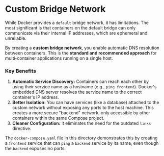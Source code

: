 # Custom Bridge Network

While Docker provides a `default` bridge network, it has limitations. The most significant is that containers on the default bridge can only communicate via their internal IP addresses, which are ephemeral and unreliable.

By creating a **custom bridge network**, you enable automatic DNS resolution between containers. This is the **standard and recommended approach** for multi-container applications running on a single host.

### Key Benefits

1.  **Automatic Service Discovery:** Containers can reach each other by using their service name as a hostname (e.g., `ping frontend`). Docker's embedded DNS server resolves the service name to the correct container's IP address.
2.  **Better Isolation:** You can have services (like a database) attached to the custom network without exposing any ports to the host machine. This creates a more secure "backend" network, only accessible by other containers within the same Compose project.
3.  **Cleaner Configuration:** It eliminates the need for the outdated `links` directive.

The `docker-compose.yaml` file in this directory demonstrates this by creating a `frontend` service that can `ping` a `backend` service by its name, even though the `backend` exposes no ports.
